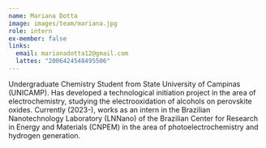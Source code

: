 ```yaml
---
name: Mariana Dotta
image: images/team/mariana.jpg
role: intern
ex-member: false
links:
  email: marianadotta12@gmail.com
  lattes: "2006424548495506"
---
```


Undergraduate Chemistry Student from State University of Campinas (UNICAMP). Has developed a technological initiation project in the area of electrochemistry, studying the electrooxidation of alcohols on perovskite oxides. Currently (2023-), works as an intern in the Brazilian Nanotechnology Laboratory (LNNano) of the Brazilian Center for Research in Energy and Materials (CNPEM) in the area of photoelectrochemistry and hydrogen generation. 
